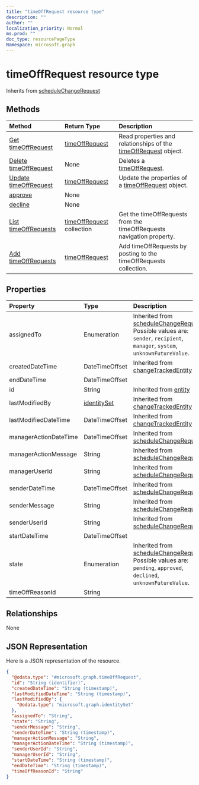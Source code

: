 ```yaml
---
title: "timeOffRequest resource type"
description: ""
author: ""
localization_priority: Normal
ms.prod: ""
doc_type: resourcePageType
Namespace: microsoft.graph
---
```



# timeOffRequest resource type




Inherits from [scheduleChangeRequest](../resources/scheduleChangeRequest.md)

## Methods
|Method|Return Type|Description|
|:---|:---|:---|
|[Get timeOffRequest](../api/timeoffrequest-get.md)|[timeOffRequest](../resources/timeOffRequest.md)|Read properties and relationships of the [timeOffRequest](../resources/timeoffrequest.md) object.|
|[Delete timeOffRequest](../api/timeoffrequest-delete.md)|None|Deletes a [timeOffRequest](../resources/timeoffrequest.md).|
|[Update timeOffRequest](../api/timeoffrequest-update.md)|[timeOffRequest](../resources/timeOffRequest.md)|Update the properties of a [timeOffRequest](../resources/timeoffrequest.md) object.|
|[approve](../api/timeoffrequest-approve.md)|None||
|[decline](../api/timeoffrequest-decline.md)|None||
|[List timeOffRequests](../api/schedule-list-timeoffrequests.md)|[timeOffRequest](../resources/timeOffRequest.md) collection|Get the timeOffRequests from the timeOffRequests navigation property.|
|[Add timeOffRequests](../api/schedule-post-timeoffrequests.md)|[timeOffRequest](../resources/timeOffRequest.md)|Add timeOffRequests by posting to the timeOffRequests collection.|

## Properties
|Property|Type|Description|
|:---|:---|:---|
|assignedTo|Enumeration| Inherited from [scheduleChangeRequest](../resources/scheduleChangeRequest.md). Possible values are: `sender`, `recipient`, `manager`, `system`, `unknownFutureValue`.|
|createdDateTime|DateTimeOffset| Inherited from [changeTrackedEntity](../resources/changeTrackedEntity.md)|
|endDateTime|DateTimeOffset||
|id|String| Inherited from [entity](../resources/entity.md)|
|lastModifiedBy|[identitySet](../resources/identitySet.md)| Inherited from [changeTrackedEntity](../resources/changeTrackedEntity.md)|
|lastModifiedDateTime|DateTimeOffset| Inherited from [changeTrackedEntity](../resources/changeTrackedEntity.md)|
|managerActionDateTime|DateTimeOffset| Inherited from [scheduleChangeRequest](../resources/scheduleChangeRequest.md)|
|managerActionMessage|String| Inherited from [scheduleChangeRequest](../resources/scheduleChangeRequest.md)|
|managerUserId|String| Inherited from [scheduleChangeRequest](../resources/scheduleChangeRequest.md)|
|senderDateTime|DateTimeOffset| Inherited from [scheduleChangeRequest](../resources/scheduleChangeRequest.md)|
|senderMessage|String| Inherited from [scheduleChangeRequest](../resources/scheduleChangeRequest.md)|
|senderUserId|String| Inherited from [scheduleChangeRequest](../resources/scheduleChangeRequest.md)|
|startDateTime|DateTimeOffset||
|state|Enumeration| Inherited from [scheduleChangeRequest](../resources/scheduleChangeRequest.md). Possible values are: `pending`, `approved`, `declined`, `unknownFutureValue`.|
|timeOffReasonId|String||

## Relationships
None

## JSON Representation
Here is a JSON representation of the resource.
<!-- {
  "blockType": "resource",
  "keyProperty": "id",
  "@odata.type": "microsoft.graph.timeOffRequest",
  "baseType": "microsoft.graph.scheduleChangeRequest",
  "openType": false
}
-->
``` json
{
  "@odata.type": "#microsoft.graph.timeOffRequest",
  "id": "String (identifier)",
  "createdDateTime": "String (timestamp)",
  "lastModifiedDateTime": "String (timestamp)",
  "lastModifiedBy": {
    "@odata.type": "microsoft.graph.identitySet"
  },
  "assignedTo": "String",
  "state": "String",
  "senderMessage": "String",
  "senderDateTime": "String (timestamp)",
  "managerActionMessage": "String",
  "managerActionDateTime": "String (timestamp)",
  "senderUserId": "String",
  "managerUserId": "String",
  "startDateTime": "String (timestamp)",
  "endDateTime": "String (timestamp)",
  "timeOffReasonId": "String"
}
```

